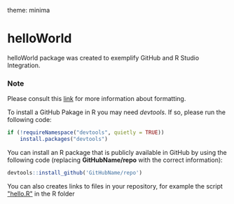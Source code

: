 theme: minima
# helloWorld
helloWorld package was created to exemplify GitHub and R Studio Integration.

### Note
Please consult this [link]( https://docs.github.com/en/get-started/writing-on-github/getting-started-with-writing-and-formatting-on-github/basic-writing-and-formatting-syntax) for more information about formatting.


To install a GitHub Pakage in R you may need *devtools*. If so, please run the following code:
```R
if (!requireNamespace("devtools", quietly = TRUE))
    install.packages("devtools")
```

You can install an R package that is publicly available in GitHub by using the following code (replacing **GitHubName/repo** with the correct information):

```R
devtools::install_github('GitHubName/repo')
```

You can also creates links to files in your repository, for example the script ["hello.R"](R/hello.R) in the R folder 
